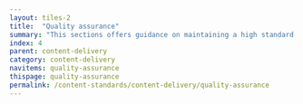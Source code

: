 ```yaml
---
layout: tiles-2
title:  "Quality assurance"
summary: "This sections offers guidance on maintaining a high standard of content creation through critique and testing."
index: 4
parent: content-delivery
category: content-delivery
navitems: quality-assurance
thispage: quality-assurance
permalink: /content-standards/content-delivery/quality-assurance
---
```

